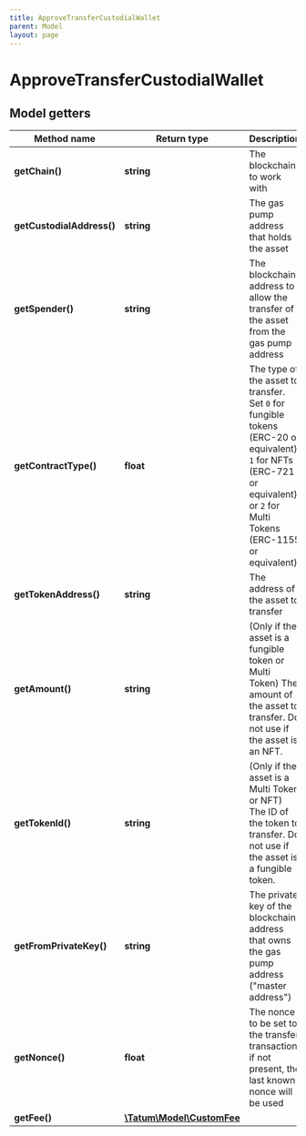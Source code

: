 ```yaml
---
title: ApproveTransferCustodialWallet
parent: Model
layout: page
---
```


# ApproveTransferCustodialWallet

## Model getters

Method name | Return type | Description | Notes
------------ | ------------- | ------------- | -------------
**getChain()** | **string** | The blockchain to work with | ex.: `ETH`
**getCustodialAddress()** | **string** | The gas pump address that holds the asset | ex.: `0x687422eEA2cB73B5d3e242bA5456b782919AFc85`
**getSpender()** | **string** | The blockchain address to allow the transfer of the asset from the gas pump address | ex.: `0xe242bA5456b782919AFc85687422eEA2cB73B5d3`
**getContractType()** | **float** | The type of the asset to transfer. Set <code>0</code> for fungible tokens (ERC-20 or equivalent), <code>1</code> for NFTs (ERC-721 or equivalent), or <code>2</code> for Multi Tokens (ERC-1155 or equivalent). | ex.: `0`
**getTokenAddress()** | **string** | The address of the asset to transfer | ex.: `0x782919AFc85eEA2cB736874225456bB5d3e242bA`
**getAmount()** | **string** | (Only if the asset is a fungible token or Multi Token) The amount of the asset to transfer. Do not use if the asset is an NFT. | ex.: `100000` [optional]
**getTokenId()** | **string** | (Only if the asset is a Multi Token or NFT) The ID of the token to transfer. Do not use if the asset is a fungible token. | ex.: `100000` [optional]
**getFromPrivateKey()** | **string** | The private key of the blockchain address that owns the gas pump address ("master address") | ex.: `0x05e150c73f1920ec14caa1e0b6aa09940899678051a78542840c2668ce5080c2`
**getNonce()** | **float** | The nonce to be set to the transfer transaction; if not present, the last known nonce will be used | ex.: `1` [optional]
**getFee()** | [**\Tatum\Model\CustomFee**](../CustomFee) |  | ex.: `null` [optional]

